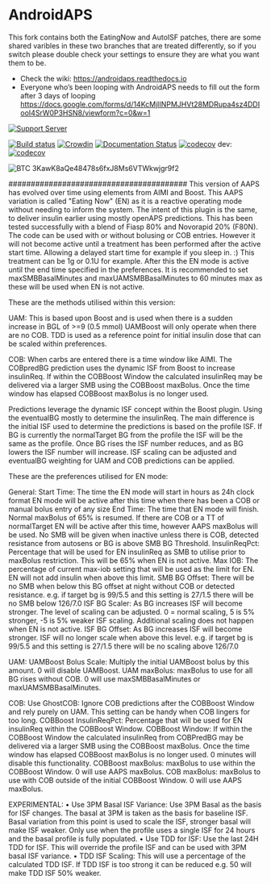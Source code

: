 # AndroidAPS

This fork contains both the EatingNow and AutoISF patches, there are some shared varibles in these two branches that are treated differently, so if you switch please double check your settings to ensure they are what you want them to be.

* Check the wiki: https://androidaps.readthedocs.io
*  Everyone who’s been looping with AndroidAPS needs to fill out the form after 3 days of looping  https://docs.google.com/forms/d/14KcMjlINPMJHVt28MDRupa4sz4DDIooI4SrW0P3HSN8/viewform?c=0&w=1

[![Support Server](https://img.shields.io/discord/629952586895851530.svg?label=Discord&logo=Discord&colorB=7289da&style=for-the-badge)](https://discord.gg/zHA3rKHbRE)

[![Build status](https://travis-ci.org/nightscout/AndroidAPS.svg?branch=master)](https://travis-ci.org/nightscout/AndroidAPS)
[![Crowdin](https://d322cqt584bo4o.cloudfront.net/androidaps/localized.svg)](https://translations.androidaps.org/project/androidaps)
[![Documentation Status](https://readthedocs.org/projects/androidaps/badge/?version=latest)](https://androidaps.readthedocs.io/en/latest/?badge=latest)
[![codecov](https://codecov.io/gh/MilosKozak/AndroidAPS/branch/master/graph/badge.svg)](https://codecov.io/gh/MilosKozak/AndroidAPS)
dev: [![codecov](https://codecov.io/gh/MilosKozak/AndroidAPS/branch/dev/graph/badge.svg)](https://codecov.io/gh/MilosKozak/AndroidAPS)


![BTC](https://bitit.io/assets/coins/icon-btc-1e5a37bc0eb730ac83130d7aa859052bd4b53ac3f86f99966627801f7b0410be.svg) 3KawK8aQe48478s6fxJ8Ms6VTWkwjgr9f2

########################################
This version of AAPS has evolved over time using elements from AIMI and Boost.
This AAPS variation is called "Eating Now" (EN) as it is a reactive operating mode without needing to inform the system.
The intent of this plugin is the same, to deliver insulin earlier using mostly openAPS predictions.
This has been tested successfully with a blend of Fiasp 80% and Novorapid 20% (F80N).
The code can be used with or without bolusing or COB entries.
However it will not become active until a treatment has been performed after the active start time.
Allowing a delayed start time for example if you sleep in. :)
This treatment can be 1g or 0.1U for example.
After this the EN mode is active until the end time specified in the preferences.
It is recommended to set maxSMBBasalMinutes and maxUAMSMBBasalMinutes to 60 minutes max as these will be used when EN is not active.

These are the methods utilised within this version:

UAM:
This is based upon Boost and is used when there is a sudden increase in BGL of >=9 (0.5 mmol)
UAMBoost will only operate when there are no COB.
TDD is used as a reference point for initial insulin dose that can be scaled within preferences.

COB:
When carbs are entered there is a time window like AIMI.
The COBpredBG prediction uses the dynamic ISF from Boost to increase insulinReq.
If within the COBBoost Window the calculated insulinReq may be delivered via a larger SMB using the COBBoost maxBolus.
Once the time window has elapsed COBBoost maxBolus is no longer used.

Predictions leverage the dynamic ISF concept within the Boost plugin.
Using the eventualBG mostly to determine the insulinReq.
The main difference is the initial ISF used to determine the predictions is based on the profile ISF.
If BG is currently the normalTarget BG from the profile the ISF will be the same as the profile.
Once BG rises the ISF number reduces, and as BG lowers the ISF number will increase.
ISF scaling can be adjusted and eventualBG weighting for UAM and COB predictions can be applied.

These are the preferences utilised for EN mode:

General:
    Start Time:         The time the EN mode will start in hours as 24h clock format
                        EN mode will be active after this time when there has been a COB or manual bolus entry of any size
    End Time:           The time that EN mode will finish. Normal maxBolus of 65% is resumed.
                        If there are COB or a TT of normalTarget EN will be active after this time, however AAPS maxBolus will be used.
                        No SMB will be given when inactive unless there is COB, detected resistance from autosens or BG is above SMB BG Threshold.
    InsulinReqPct:      Percentage that will be used for EN insulinReq as SMB to utilise prior to maxBolus restriction.
                        This will be 65% when EN is not active.
    Max IOB:            The percentage of current max-iob setting that will be used as the limit for EN.
                        EN will not add insulin when above this limit.
    SMB BG Offset:      There will be no SMB when below this BG offset at night without COB or detected resistance.
                        e.g. if target bg is 99/5.5 and this setting is 27/1.5 there will be no SMB below 126/7.0
    ISF BG Scaler:      As BG increases ISF will become stronger. The level of scaling can be adjusted.
                        0 = normal scaling, 5 is 5% stronger, -5 is 5% weaker ISF scaling. Additional scaling does not happen when EN is not active.
    ISF BG Offset:      As BG increases ISF will become stronger. ISF will no longer scale when above this level.
                        e.g. if target bg is 99/5.5 and this setting is 27/1.5 there will be no scaling above 126/7.0

UAM:
    UAMBoost Bolus Scale:       Multiply the initial UAMBoost bolus by this amount. 0 will disable UAMBoost.
    UAM maxBolus:               maxBolus to use for all BG rises without COB.  0 will use maxSMBBasalMinutes or maxUAMSMBBasalMinutes.

COB:
    Use GhostCOB:               Ignore COB predictions after the COBBoost Window and rely purely on UAM. This setting can be handy when COB lingers for too long.
    COBBoost InsulinReqPct:     Percentage that will be used for EN insulinReq within the COBBoost Window.
    COBBoost Window:            If within the COBBoost Window the calculated insulinReq from COBPredBG may be delivered via a larger SMB using the COBBoost maxBolus.
                                Once the time window has elapsed COBBoost maxBolus is no longer used.
                                0 minutes will disable this functionality.
    COBBoost maxBolus:          maxBolus to use within the COBBoost Window. 0 will use AAPS maxBolus.
    COB maxBolus:               maxBolus to use with COB outside of the initial COBBoost Window. 0 will use AAPS maxBolus.

EXPERIMENTAL:
•	Use 3PM Basal ISF Variance:     Use 3PM Basal as the basis for ISF changes. The basal at 3PM is taken as the basis for baseline ISF.
                                    Basal variation from this point is used to scale the ISF, stronger basal will make ISF weaker.
                                    Only use when the profile uses a single ISF for 24 hours and the basal profile is fully populated.
•	Use TDD for ISF:                Use the last 24H TDD for ISF. This will override the profile ISF and can be used with 3PM basal ISF variance.
•	TDD ISF Scaling:                This will use a percentage of the calculated TDD ISF. If TDD ISF is too strong it can be reduced e.g. 50 will make TDD ISF 50% weaker.
